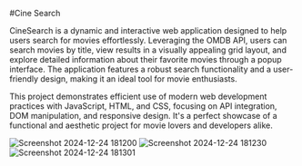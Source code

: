 #Cine Search

CineSearch is a dynamic and interactive web application designed to help users search for movies effortlessly. Leveraging the OMDB API, users can search movies by title, view results in a visually appealing grid layout, and explore detailed information about their favorite movies through a popup interface. The application features a robust search functionality and a user-friendly design, making it an ideal tool for movie enthusiasts.

This project demonstrates efficient use of modern web development practices with JavaScript, HTML, and CSS, focusing on API integration, DOM manipulation, and responsive design. It's a perfect showcase of a functional and aesthetic project for movie lovers and developers alike.

![Screenshot 2024-12-24 181200](https://github.com/user-attachments/assets/0ec0a80d-65df-4076-8798-e3c229b4bbb6)
![Screenshot 2024-12-24 181230](https://github.com/user-attachments/assets/299fa3d7-a884-47c6-8421-0d82195179c0)
![Screenshot 2024-12-24 181301](https://github.com/user-attachments/assets/73837264-e3fc-43c4-b0ea-f490633a0bc5)
